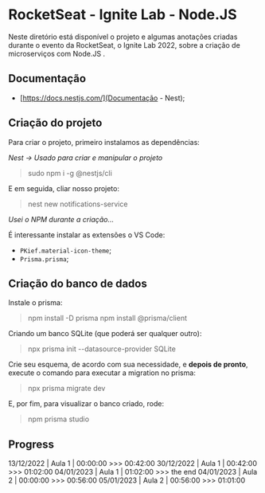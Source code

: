 # RocketSeat - Ignite Lab - Node.JS

Neste diretório está disponível o projeto e algumas anotações criadas durante o evento da RocketSeat, o Ignite Lab 2022, sobre a criação de microserviços com Node.JS .


## Documentação

- [https://docs.nestjs.com/](Documentação - Nest);



## Criação do projeto

Para criar o projeto, primeiro instalamos as dependências:

*Nest -> Usado para criar e manipular o projeto*

> sudo npm i -g @nestjs/cli

E em seguida, cliar nosso projeto:

> nest new notifications-service

*Usei o NPM durante a criação...*


É interessante instalar as extensões o VS Code:

- `PKief.material-icon-theme`;
- `Prisma.prisma`;


## Criação do banco de dados

Instale o prisma:

> npm install -D prisma
> npm install @prisma/client

Criando um banco SQLite (que poderá ser qualquer outro):

> npx prisma init --datasource-provider SQLite

Crie seu esquema, de acordo com sua necessidade, e **depois de pronto**, execute o comando para executar a migration no prisma:

> npx prisma migrate dev

E, por fim, para visualizar o banco criado, rode:

> npm prisma studio




## Progress

13/12/2022  |  Aula 1   |  00:00:00 >>> 00:42:00
30/12/2022  |  Aula 1   |  00:42:00 >>> 01:02:00
04/01/2023  |  Aula 1   |  01:02:00 >>> the end
04/01/2023  |  Aula 2   |  00:00:00 >>> 00:56:00
05/01/2023  |  Aula 2   |  00:56:00 >>> 01:01:00